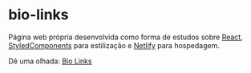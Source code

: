 # bio-links

Página web própria desenvolvida como forma de estudos sobre [React](https://pt-br.reactjs.org/), [StyledComponents](https://styled-components.com/) para estilização e [Netlify](https://www.netlify.com/) para hospedagem. 

Dê uma olhada:
[Bio Links](https://devmarcorozo-bio.netlify.app/)
